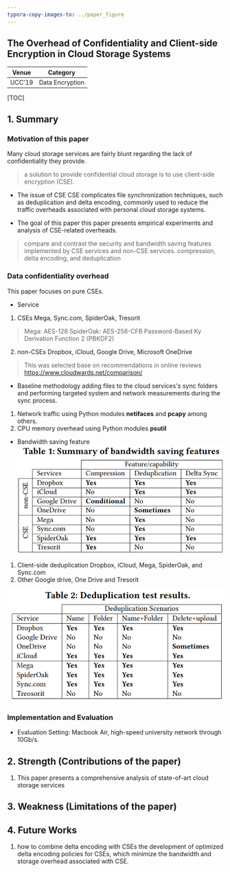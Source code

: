 ```yaml
---
typora-copy-images-to: ../paper_figure
---
```

The Overhead of Confidentiality and Client-side Encryption in Cloud Storage Systems
------------------------------------------
|           Venue            |       Category       |
| :------------------------: | :------------------: |
| UCC'19 | Data Encryption |
[TOC]

## 1. Summary
### Motivation of this paper
Many cloud storage services are fairly blunt regarding the lack of confidentiality they provide.
> a solution to provide confidential cloud storage is to use client-side encryption (CSE).

- The issue of CSE
CSE complicates file synchronization techniques, such as deduplication and delta encoding, commonly used to reduce the traffic overheads associated with personal cloud storage systems.

- The goal of this paper
this paper presents empirical experiments and analysis of CSE-related overheads.
> compare and contrast the security and bandwidth saving features implemented by CSE services and non-CSE services.
> compression, delta encoding, and deduplication

### Data confidentiality overhead
This paper focuses on pure CSEs.

- Service
1. CSEs
Mega, Sync.com, SpiderOak, Tresorit
> Mega: AES-128
> SpiderOak: AES-256-CFB 
> Password-Based Ky Derivation Function 2 (PBKDF2)

2. non-CSEs
Dropbox, iCloud, Google Drive, Microsoft OneDrive 
> This was selected base on recommendations in online reviews
> https://www.cloudwards.net/comparison/

- Baseline methodology
adding files to the cloud services's sync folders and performing targeted system and network measurements during the sync process.

1. Network traffic
using Python modules **netifaces** and **pcapy** among others.
2. CPU memory overhead
using Python modules **psutil** 


- Bandwidth saving feature
![1569071462061](../paper_figure/1569071462061.png)
1. Client-side deduplication
Dropbox, iCloud, Mega, SpiderOak, and Sync.com
2. Other
Google drive, One Drive and Tresorit

![1569076126086](../paper_figure/1569076126086.png)

### Implementation and Evaluation

- Evaluation
Setting: Macbook Air, high-speed university network through 10Gb/s.

## 2. Strength (Contributions of the paper)

1. This paper presents a comprehensive analysis of state-of-art cloud storage services

## 3. Weakness (Limitations of the paper)

## 4. Future Works
1. how to combine delta encoding with CSEs
the development of optimized delta encoding policies for CSEs, which minimize the bandwidth and storage overhead associated with CSE.